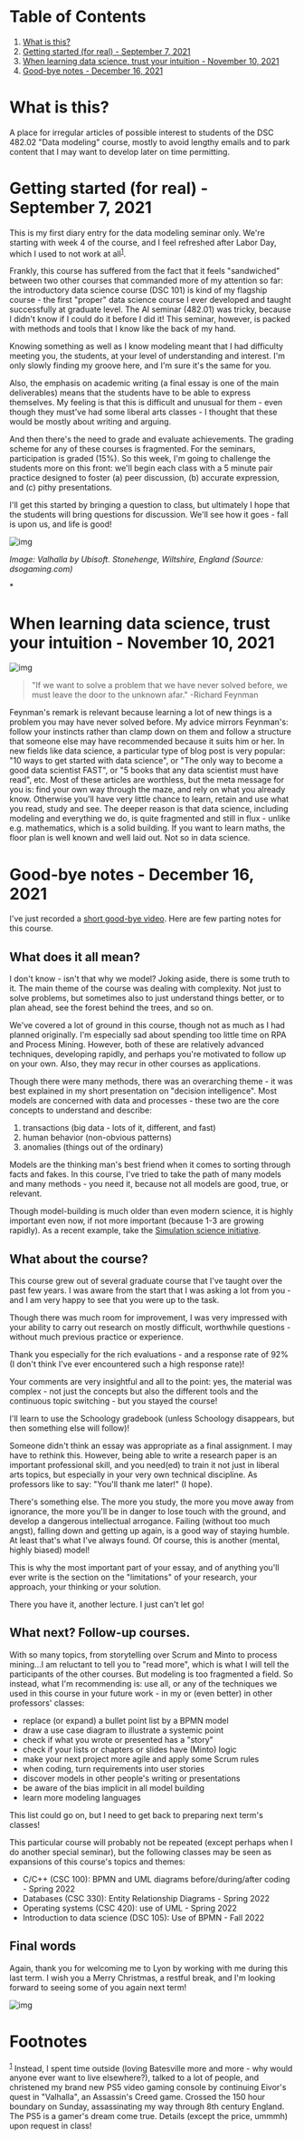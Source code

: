 
# Table of Contents

1.  [What is this?](#orgdf839a2)
2.  [Getting started (for real) - September 7, 2021](#orgcf551ea)
3.  [When learning data science, trust your intuition - November 10, 2021](#org00a42ca)
4.  [Good-bye notes - December 16, 2021](#org947416c)



<a id="orgdf839a2"></a>

# What is this?

A place for irregular articles of possible interest to students of
the DSC 482.02 "Data modeling" course, mostly to avoid lengthy
emails and to park content that I may want to develop later on time
permitting.


<a id="orgcf551ea"></a>

# Getting started (for real) - September 7, 2021

This is my first diary entry for the data modeling seminar
only. We're starting with week 4 of the course, and I feel refreshed
after Labor Day, which I used to not work at all<sup><a id="fnr.1" class="footref" href="#fn.1">1</a></sup>.

Frankly, this course has suffered from the fact that it feels
"sandwiched" between two other courses that commanded more of my
attention so far: the introductory data science course (DSC 101) is
kind of my flagship course - the first "proper" data science course
I ever developed and taught successfully at graduate level. The AI
seminar (482.01) was tricky, because I didn't know if I could do it
before I did it! This seminar, however, is packed with methods and
tools that I know like the back of my hand.

Knowing something as well as I know modeling meant that I had
difficulty meeting you, the students, at your level of understanding
and interest. I'm only slowly finding my groove here, and I'm sure
it's the same for you.

Also, the emphasis on academic writing (a final essay is one of the
main deliverables) means that the students have to be able to
express themselves. My feeling is that this is difficult and unusual
for them - even though they must've had some liberal arts classes -
I thought that these would be mostly about writing and arguing.

And then there's the need to grade and evaluate achievements. The
grading scheme for any of these courses is fragmented. For the
seminars, participation is graded (15%). So this week, I'm going to
challenge the students more on this front: we'll begin each class
with a 5 minute pair practice designed to foster (a) peer
discussion, (b) accurate expression, and (c) pithy presentations.

I'll get this started by bringing a question to class, but
ultimately I hope that the students will bring questions for
discussion. We'll see how it goes - fall is upon us, and life is
good!

![img](./img/valhalla.jpg)

*Image: Valhalla by Ubisoft. Stonehenge, Wiltshire, England (Source:
dsogaming.com)*

\*


<a id="org00a42ca"></a>

# When learning data science, trust your intuition - November 10, 2021

![img](./img/feynman.jpg)

> "If we want to solve a problem that we have never solved before, we
> must leave the door to the unknown afar." -Richard Feynman

Feynman's remark is relevant because learning a lot of new things is
a problem you may have never solved before. My advice mirrors
Feynman's: follow your instincts rather than clamp down on them and
follow a structure that someone else may have recommended because it
suits him or her. In new fields like data science, a particular
type of blog post is very popular: "10 ways to get started with data
science", or "The only way to become a good data scientist FAST", or
"5 books that any data scientist must have read", etc. Most of these
articles are worthless, but the meta message for you is: find your
own way through the maze, and rely on what you already
know. Otherwise you'll have very little chance to learn, retain and
use what you read, study and see. The deeper reason is that data
science, including modeling and everything we do, is quite
fragmented and still in flux - unlike e.g. mathematics, which is a
solid building. If you want to learn maths, the floor plan is well
known and well laid out. Not so in data science.


<a id="org947416c"></a>

# Good-bye notes - December 16, 2021

I've just recorded a [short good-bye video](https://youtu.be/IxyqEW9-12s). Here are few parting
notes for this course.


## What does it all mean?

I don't know - isn't that why we model? Joking aside, there is some
truth to it. The main theme of the course was dealing with
complexity. Not just to solve problems, but sometimes also to just
understand things better, or to plan ahead, see the forest behind
the trees, and so on.

We've covered a lot of ground in this course, though not as much as
I had planned originally. I'm especially sad about spending too
little time on RPA and Process Mining. However, both of these are
relatively advanced techniques, developing rapidly, and perhaps
you're motivated to follow up on your own. Also, they may recur in
other courses as applications.

Though there were many methods, there was an overarching theme - it
was best explained in my short presentation on "decision
intelligence". Most models are concerned with data and processes -
these two are the core concepts to understand and describe:

1.  transactions (big data - lots of it, different, and fast)
2.  human behavior (non-obvious patterns)
3.  anomalies (things out of the ordinary)

Models are the thinking man's best friend when it comes to sorting
through facts and fakes. In this course, I've tried to take the
path of many models and many methods - you need it, because not all
models are good, true, or relevant.

Though model-building is much older than even modern science, it is
highly important even now, if not more important (because 1-3 are
growing rapidly). As a recent example, take the [Simulation science
initiative](https://simulation.science/). 


## What about the course?

This course grew out of several graduate course that I've taught
over the past few years. I was aware from the start that I was
asking a lot from you - and I am very happy to see that you were up
to the task.

Though there was much room for improvement, I was very impressed
with your ability to carry out research on mostly difficult,
worthwhile questions - without much previous practice or
experience.

Thank you especially for the rich evaluations - and a response rate
of 92% (I don't think I've ever encountered such a high response
rate)!

Your comments are very insightful and all to the point: yes, the
material was complex - not just the concepts but also the different
tools and the continuous topic switching - but you stayed the
course!

I'll learn to use the Schoology gradebook (unless Schoology
disappears, but then something else will follow)!

Someone didn't think an essay was appropriate as a final
assignment. I may have to rethink this. However, being able to
write a research paper is an important professional skill, and you
need(ed) to train it not just in liberal arts topics, but
especially in your very own technical discipline. As professors
like to say: "You'll thank me later!" (I hope).

There's something else. The more you study, the more you move away
from ignorance, the more you'll be in danger to lose touch with the
ground, and develop a dangerous intellectual arrogance. Failing
(without too much angst), falling down and getting up again, is a
good way of staying humble. At least that's what I've always
found. Of course, this is another (mental, highly biased) model!

This is why the most important part of your essay, and of anything
you'll ever write is the section on the "limitations" of your
research, your approach, your thinking or your solution.

There you have it, another lecture. I just can't let go!


## What next? Follow-up courses.

With so many topics, from storytelling over Scrum and Minto to
process mining&#x2026;I am reluctant to tell you to "read more", which
is what I will tell the participants of the other courses. But
modeling is too fragmented a field. So instead, what I'm
recommending is: use all, or any of the techniques we used in this
course in your future work - in my or (even better) in other
professors' classes:

-   replace (or expand) a bullet point list by a BPMN model
-   draw a use case diagram to illustrate a systemic point
-   check if what you wrote or presented has a "story"
-   check if your lists or chapters or slides have (Minto) logic
-   make your next project more agile and apply some Scrum rules
-   when coding, turn requirements into user stories
-   discover models in other people's writing or presentations
-   be aware of the bias implicit in all model building
-   learn more modeling languages

This list could go on, but I need to get back to preparing next
term's classes!

This particular course will probably not be repeated (except
perhaps when I do another special seminar), but the following
classes may be seen as expansions of this course's topics and
themes:

-   C/C++ (CSC 100): BPMN and UML diagrams before/during/after
    coding - Spring 2022
-   Databases (CSC 330): Entity Relationship Diagrams - Spring 2022
-   Operating systems (CSC 420): use of UML - Spring 2022
-   Introduction to data science (DSC 105): Use of BPMN - Fall 2022


## Final words

Again, thank you for welcoming me to Lyon by working with me during
this last term. I wish you a Merry Christmas, a restful break, and
I'm looking forward to seeing some of you again next term!

![img](./img/finals.gif)


# Footnotes

<sup><a id="fn.1" href="#fnr.1">1</a></sup> Instead, I spent time outside (loving Batesville more and more -
why would anyone ever want to live elsewhere?), talked to a lot of
people, and christened my brand new PS5 video gaming console by
continuing Eivor's quest in "Valhalla", an Assassin's Creed
game. Crossed the 150 hour boundary on Sunday, assassinating my way
through 8th century England. The PS5 is a gamer's dream come
true. Details (except the price, ummmh) upon request in class!
